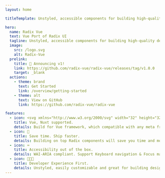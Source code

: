 ```yaml
---
layout: home

titleTemplate: Unstyled, accessible components for building high‑quality design systems and web apps in Vue

hero:
  name: Radix Vue
  text: Vue Port of Radix UI
  tagline: Unstyled, accessible components for building high‑quality design systems and web apps in Vue.
  image:
    src: /logo.svg
    alt: Radix-Vue
  prelink:
    title: 🎉 Announcing v1!
    link: https://github.com/radix-vue/radix-vue/releases/tag/v1.0.0
    target: _blank
  actions:
    - theme: brand
      text: Get Started
      link: /overview/getting-started
    - theme: alt
      text: View on GitHub
      link: https://github.com/radix-vue/radix-vue

features:
  - icon: <svg xmlns="http://www.w3.org/2000/svg" width="32" height="32"><path fill="#41b883" d="M24.4 3.925H30l-14 24.15L2 3.925h10.71l3.29 5.6 3.22-5.6Z"/><path fill="#41b883" d="m2 3.925 14 24.15 14-24.15h-5.6L16 18.415 7.53 3.925Z"/><path fill="#35495e" d="M7.53 3.925 16 18.485l8.4-14.56h-5.18L16 9.525l-3.29-5.6Z"/></svg>
    title: Vue, Nuxt supported.
    details: Build for Vue framework, which compatible with any meta framework build on top of Vue.
  - icon: 🚀
    title: Save time. Ship faster.
    details: Building on top Radix components will save you time and money, so you can ship a better product faster.
  - icon: ⌨️
    title: Accessibility out of the box.
    details: WAI-ARIA compliant. Support Keyboard navigation & Focus management.
  - icon: 🧑🏻‍💻
    title: Developer Experience First.
    details: Unstyled, easily customizable and great for building design system and web apps.
---
```

